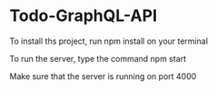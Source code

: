 # Todo-GraphQL-API

To install ths project, run npm install on your terminal

To run the server, type the command npm start

Make sure that the server is running on port 4000
